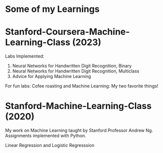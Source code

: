 # Some of my Learnings

# Stanford-Coursera-Machine-Learning-Class (2023)

Labs Implemented:
1. Neural Networks for Handwritten Digit Recognition, Binary
2. Neural Networks for Handwritten Digit Recognition, Multiclass
3. Advice for Applying Machine Learning 

For fun labs:
Cofee roasting and Machine Learning: My two favorite things!

# Stanford-Machine-Learning-Class (2020)

My work on Machine Learning taught by Stanford Professor Andrew Ng. Assignments implemented with Python.

Linear Regression and Logistic Regresssion


